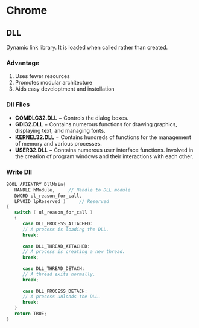 # Chrome

## DLL

Dynamic link library. It is loaded when called rather than created.

### Advantage

1. Uses fewer resources
2. Promotes modular architecture
3. Aids easy developtment and instollation

### Dll Files

- **COMDLG32.DLL** − Controls the dialog boxes.
- **GDI32.DLL** − Contains numerous functions for drawing graphics, displaying text, and managing fonts.
- **KERNEL32.DLL** − Contains hundreds of functions for the management of memory and various processes.
- **USER32.DLL** − Contains numerous user interface functions. Involved in the creation of program windows and their interactions with each other.

### Write Dll

```c++
BOOL APIENTRY DllMain(
   HANDLE hModule,	   // Handle to DLL module 
   DWORD ul_reason_for_call, 
   LPVOID lpReserved )     // Reserved
{
   switch ( ul_reason_for_call )
   {
      case DLL_PROCESS_ATTACHED:
      // A process is loading the DLL.
      break;
      
      case DLL_THREAD_ATTACHED:
      // A process is creating a new thread.
      break;
      
      case DLL_THREAD_DETACH:
      // A thread exits normally.
      break;
      
      case DLL_PROCESS_DETACH:
      // A process unloads the DLL.
      break;
   }
   return TRUE;
}
```

